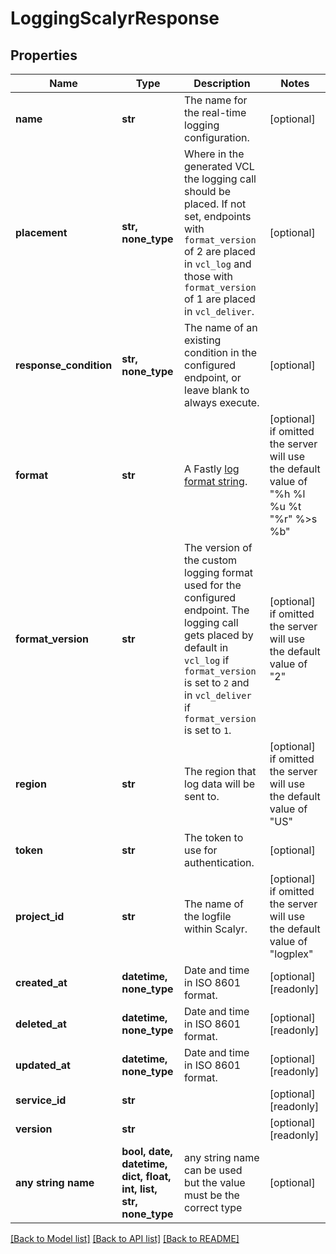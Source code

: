 # LoggingScalyrResponse


## Properties
Name | Type | Description | Notes
------------ | ------------- | ------------- | -------------
**name** | **str** | The name for the real-time logging configuration. | [optional] 
**placement** | **str, none_type** | Where in the generated VCL the logging call should be placed. If not set, endpoints with `format_version` of 2 are placed in `vcl_log` and those with `format_version` of 1 are placed in `vcl_deliver`.  | [optional] 
**response_condition** | **str, none_type** | The name of an existing condition in the configured endpoint, or leave blank to always execute. | [optional] 
**format** | **str** | A Fastly [log format string](https://docs.fastly.com/en/guides/custom-log-formats). | [optional]  if omitted the server will use the default value of "%h %l %u %t "%r" %&gt;s %b"
**format_version** | **str** | The version of the custom logging format used for the configured endpoint. The logging call gets placed by default in `vcl_log` if `format_version` is set to `2` and in `vcl_deliver` if `format_version` is set to `1`.  | [optional]  if omitted the server will use the default value of "2"
**region** | **str** | The region that log data will be sent to. | [optional]  if omitted the server will use the default value of "US"
**token** | **str** | The token to use for authentication. | [optional] 
**project_id** | **str** | The name of the logfile within Scalyr. | [optional]  if omitted the server will use the default value of "logplex"
**created_at** | **datetime, none_type** | Date and time in ISO 8601 format. | [optional] [readonly] 
**deleted_at** | **datetime, none_type** | Date and time in ISO 8601 format. | [optional] [readonly] 
**updated_at** | **datetime, none_type** | Date and time in ISO 8601 format. | [optional] [readonly] 
**service_id** | **str** |  | [optional] [readonly] 
**version** | **str** |  | [optional] [readonly] 
**any string name** | **bool, date, datetime, dict, float, int, list, str, none_type** | any string name can be used but the value must be the correct type | [optional]

[[Back to Model list]](../README.md#documentation-for-models) [[Back to API list]](../README.md#documentation-for-api-endpoints) [[Back to README]](../README.md)


